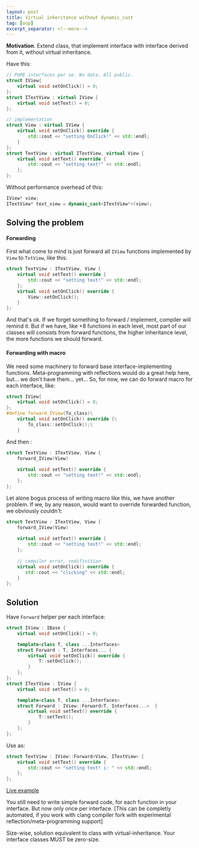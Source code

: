 ```yaml
---
layout: post
title: Virtual inheritance without dynamic_cast
tag: [oop]
excerpt_separator: <!--more-->
---
```


**Motivation**. Extend class, that implement interface with interface derived from it, without virtual inheritance.

Have this:

```c++
// PURE interfaces per se. No data. All public.
struct IView{
    virtual void setOnClick() = 0;
};
struct ITextView : virtual IView {
    virtual void setText() = 0;
};

// implementation
struct View : virtual IView {
    virtual void setOnClick() override {
        std::cout << "setting OnClick!" << std::endl;
    }
};
struct TextView : virtual ITextView, virtual View {
    virtual void setText() override {
        std::cout << "setting text!" << std::endl;
    };
};
```

Without performance overhead of this:

```c++
IView* view;
ITextView* text_view = dynamic_cast<ITextView*>(view);
```

<!--more-->

## Solving the problem
#### Forwarding

First what come to mind is just forward all `IView` functions implemented by `View` to `TxtView`, like this:

```c++
struct TextView : ITextView, View {
    virtual void setText() override {
        std::cout << "setting text!" << std::endl;
    };
    virtual void setOnClick() override {
        View::setOnClick();
    }    
};
```

And that's ok. If we forget something to forward / implement, compiler will remind it. But if we have, like +8 functions in each level, most part of our classes will consists from forward functions, the higher inheritance level, the more functions we should forward.

#### Forwarding with macro

We need some machinery to forward base interface-implementing functions. Meta-programming with reflections would do a great help here, but... we don't have them... yet... So, for now, we can do forward macro for each interface, like:

```c++
struct IView{
    virtual void setOnClick() = 0;
};
#define forward_IView(To_class)\
    virtual void setOnClick() override {\
        To_class::setOnClick();\
    } 
```

And then :

```c++
struct TextView : ITextView, View {
    forward_IView(View)
    
    virtual void setText() override {
        std::cout << "setting text!" << std::endl;
    };
};
```

Let alone bogus process of writing macro like this, we have another problem. If we, by any reason, would want to override forwarded function, we obviously couldn't:

```c++
struct TextView : ITextView, View {
    forward_IView(View)
    
    virtual void setText() override {
        std::cout << "setting text!" << std::endl;
    };
    
    // compiler error, redifinition
    virtual void setOnClick() override {
       std::cout << "clicking" << std::endl;
    }     
};
```

## Solution

Have `Forward` helper per each interface:

```c++
struct IView : IBase {
    virtual void setOnClick() = 0;

    template<class T, class ...Interfaces>
    struct Forward : T, Interfaces... {
        virtual void setOnClick() override {
            T::setOnClick();
        }
    };
};
struct ITextView : IView {
    virtual void setText() = 0;

    template<class T, class ...Interfaces>
    struct Forward : IView::Forward<T, Interfaces...>  {
        virtual void setText() override {
            T::setText();
        }
    };
};
```

Use as:

```c++
struct TextView : IView::Forward<View, ITextView> {
    virtual void setText() override {
        std::cout << "setting text! i: " << std::endl;
    };
};
```

[Live example](http://coliru.stacked-crooked.com/a/773caa7443ece2bf)

You still need to write simple forward code, for each function in your interface. But now only once per interface. [This can be completly automated, if you work with clang compiler fork  with experimental reflection/meta-programming support]

Size-wise, solution equivalent to class with virtual-inheritance. Your interface classes MUST be zero-size.
